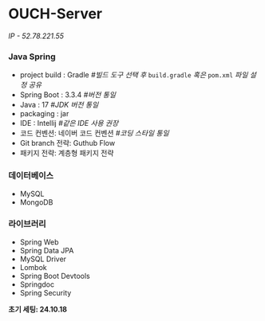 # OUCH-Server

*IP - 52.78.221.55*

### Java Spring
- project build : Gradle   *#빌드 도구 선택 후* `build.gradle` *혹은* `pom.xml` *파일 설정 공유*
- Spring Boot : 3.3.4   *#버전 통일*
- Java : 17  *#JDK 버전 통일*
- packaging : jar
- IDE : Intellij   *#같은 IDE 사용 권장*
- 코드 컨벤션: 네이버 코드 컨벤션  *#코딩 스타일 통일*
- Git branch 전략: Guthub Flow
- 패키지 전략: 계층형 패키지 전략

### 데이터베이스
- MySQL
- MongoDB

### 라이브러리
- Spring Web
- Spring Data JPA
- MySQL Driver
- Lombok
- Spring Boot Devtools
- Springdoc
- Spring Security

**초기 세팅: 24.10.18**
